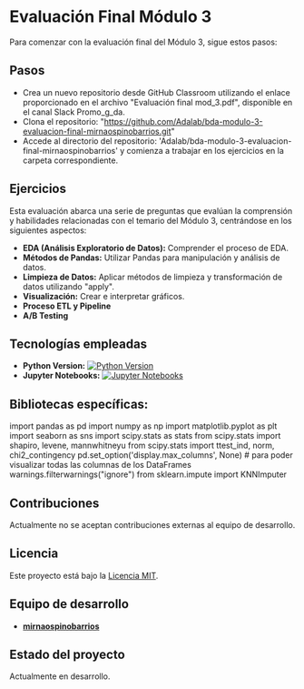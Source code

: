 # Evaluación Final Módulo 3

Para comenzar con la evaluación final del Módulo 3, sigue estos pasos:

##  Pasos
- Crea un nuevo repositorio desde GitHub Classroom utilizando el enlace proporcionado en el archivo "Evaluación final mod_3.pdf", disponible en el canal Slack Promo_g_da.
- Clona el repositorio: "https://github.com/Adalab/bda-modulo-3-evaluacion-final-mirnaospinobarrios.git"
- Accede al directorio del repositorio: 'Adalab/bda-modulo-3-evaluacion-final-mirnaospinobarrios' y comienza a trabajar en los ejercicios en la carpeta correspondiente.

##  Ejercicios

Esta evaluación abarca una serie de preguntas que evalúan la comprensión y habilidades relacionadas con el temario del Módulo 3, centrándose en los siguientes aspectos:

- **EDA (Análisis Exploratorio de Datos):** Comprender el proceso de EDA.
- **Métodos de Pandas:** Utilizar Pandas para manipulación y análisis de datos.
- **Limpieza de Datos:** Aplicar métodos de limpieza y transformación de datos utilizando "apply".
- **Visualización:** Crear e interpretar gráficos.
- **Proceso ETL y Pipeline**
- **A/B Testing**


##  Tecnologías empleadas

- **Python Version:** [![Python Version](https://img.shields.io/badge/Python-3.9.7-yellow?style=flat&logo=python&logoColor=white&color=3776AB)](https://www.python.org/downloads/release/python-397/) 
- **Jupyter Notebooks:** [![Jupyter Notebooks](https://img.shields.io/badge/Jupyter-Notebooks-orange?style=flat&logo=jupyter&logoColor=white&color=F37626)](https://jupyter.org/)

##  Bibliotecas específicas:

import pandas as pd
import numpy as np
import matplotlib.pyplot as plt
import seaborn as sns
import scipy.stats as stats
from scipy.stats import shapiro, levene, mannwhitneyu
from scipy.stats import ttest_ind, norm, chi2_contingency
pd.set_option('display.max_columns', None) # para poder visualizar todas las columnas de los DataFrames
warnings.filterwarnings("ignore")
from sklearn.impute import KNNImputer

##  Contribuciones

Actualmente no se aceptan contribuciones externas al equipo de desarrollo.

##  Licencia

Este proyecto está bajo la [Licencia MIT](https://es.wikipedia.org/wiki/Licencia_MIT).

##  Equipo de desarrollo

- **[mirnaospinobarrios](https://github.com/mirnaospinobarrios)**

##  Estado del proyecto

Actualmente en desarrollo. 

